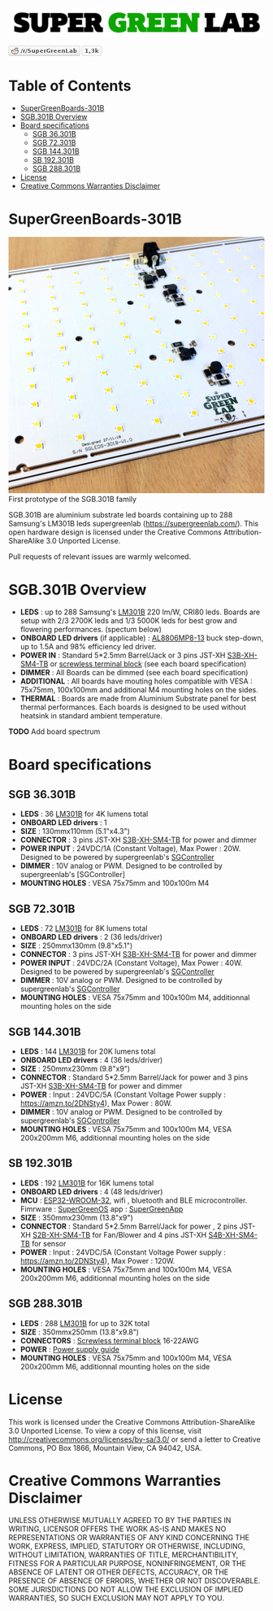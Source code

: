 ![SuperGreenLab](assets/sgl.png?raw=true "SuperGreenLab")

[![SuperGreenLab](assets/reddit-button.png?raw=true "SuperGreenLab")](https://www.reddit.com/r/SuperGreenLab)

# Table of Contents

   * [SuperGreenBoards-301B](#supergreenboards-301b)
   * [SGB.301B Overview](#sgb301b-overview)
   * [Board specifications](#board-specifications)
      * [SGB 36.301B](#sgb-36301b)
      * [SGB 72.301B](#sgb-72301b)
      * [SGB 144.301B](#sgb-144301b)
      * [SB 192.301B](#sb-192301b)
      * [SGB 288.301B](#sgb-288301b)
   * [License](#license)
   * [Creative Commons Warranties Disclaimer](#creative-commons-warranties-disclaimer)

# SuperGreenBoards-301B

![SuperGreenLab](assets/SG-board-square-3.jpg?raw=true "SuperGreenLeds-301B")
First prototype of the SGB.301B family

SGB.301B are aluminium substrate led boards containing up to 288 Samsung's LM301B leds supergreenlab (https://supergreenlab.com/). This open hardware design is licensed under the Creative Commons Attribution-ShareAlike 3.0 Unported License.

Pull requests of relevant issues are warmly welcomed.

# SGB.301B Overview

* **LEDS** : up to 288 Samsung's [LM301B](https://www.samsung.com/led/lighting/mid-power-leds/3030-leds/lm301b/) 220 lm/W, CRI80 leds. Boards are setup with 2/3 2700K leds and 1/3 5000K leds for best grow and flowering performances. (spectum below)
* **ONBOARD LED drivers** (if applicable) : [AL8806MP8-13](https://www.diodes.com/assets/Datasheets/AL8806.pdf) buck step-down, up to 1.5A and 98% efficiency led driver.
* **POWER IN** : Standard 5*2.5mm Barrel/Jack or 3 pins JST-XH [S3B-XH-SM4-TB](http://www.jst-mfg.com/product/detail_e.php?series=277) or [screwless terminal block](https://www.metz-connect.com/us/system/files/productfiles/Data_sheet_SM99S01VBNN04G7_SM99S01VBNN04G7_OFF-031067R.pdf) (see each board specification)
* **DIMMER** : All Boards can be dimmed (see each board specification)
* **ADDITIONAL** : All boards have mouting holes compatible with VESA : 75x75mm, 100x100mm and additional M4 mounting holes on the sides.
* **THERMAL** : Boards are made from Aluminium Substrate panel for best thermal performances. Each boards is designed to be used without heatsink in standard ambient temperature.

**TODO** Add board spectrum

# Board specifications
 
## SGB 36.301B

* **LEDS** : 36 [LM301B](https://www.samsung.com/led/lighting/mid-power-leds/3030-leds/lm301b/) for 4K lumens total
* **ONBOARD LED drivers** : 1 
* **SIZE** : 130mmx110mm (5.1"x4.3")
* **CONNECTOR** : 3 pins JST-XH [S3B-XH-SM4-TB](http://www.jst-mfg.com/product/detail_e.php?series=277) for power and dimmer
* **POWER INPUT** : 24VDC/1A (Constant Voltage), Max Power : 20W. Designed to be powered by supergreenlab's [SGController](https://github.com/supergreenlab/SuperGreenController)
* **DIMMER** : 10V analog or PWM. Designed to be controlled by supergreenlab's [SGController]
* **MOUNTING HOLES** : VESA 75x75mm and 100x100m M4

## SGB 72.301B

* **LEDS** : 72 [LM301B](https://www.samsung.com/led/lighting/mid-power-leds/3030-leds/lm301b/) for 8K lumens total
* **ONBOARD LED drivers** : 2 (36 leds/driver) 
* **SIZE** : 250mmx130mm (9.8"x5.1")
* **CONNECTOR** : 3 pins JST-XH [S3B-XH-SM4-TB](http://www.jst-mfg.com/product/detail_e.php?series=277) for power and dimmer
* **POWER INPUT** : 24VDC/2A (Constant Voltage), Max Power : 40W. Designed to be powered by supergreenlab's [SGController](https://github.com/supergreenlab/SuperGreenController)
* **DIMMER** : 10V analog or PWM. Designed to be controlled by supergreenlab's [SGController](https://github.com/supergreenlab/SuperGreenController)
* **MOUNTING HOLES** : VESA 75x75mm and 100x100m M4, additionnal mounting holes on the side

## SGB 144.301B

* **LEDS** : 144 [LM301B](https://www.samsung.com/led/lighting/mid-power-leds/3030-leds/lm301b/) for 20K lumens total
* **ONBOARD LED drivers** : 4 (36 leds/driver) 
* **SIZE** : 250mmx230mm (9.8"x9")
* **CONNECTOR** : Standard 5*2.5mm Barrel/Jack for power and 3 pins JST-XH [S3B-XH-SM4-TB](http://www.jst-mfg.com/product/detail_e.php?series=277) for power and dimmer
* **POWER** : Input : 24VDC/5A (Constant Voltage Power supply : https://amzn.to/2DNSty4), Max Power : 80W.
* **DIMMER** : 10V analog or PWM. Designed to be controlled by supergreenlab's [SGController](https://github.com/supergreenlab/SuperGreenController)
* **MOUNTING HOLES** : VESA 75x75mm and 100x100m M4, VESA 200x200mm M6, additionnal mounting holes on the side

## SB 192.301B

* **LEDS** : 192 [LM301B](https://www.samsung.com/led/lighting/mid-power-leds/3030-leds/lm301b/) for 16K lumens total
* **ONBOARD LED drivers** : 4 (48 leds/driver) 
* **MCU** : [ESP32-WROOM-32](https://www.espressif.com/en/products/hardware/esp-wroom-32/overview), wifi , bluetooth and BLE microcontroller. Fimrware : [SuperGreenOS](https://github.com/supergreenlab/SuperGreenOS) app : [SuperGreenApp](https://github.com/supergreenlab/SuperGreenApp)
* **SIZE** : 350mmx230mm (13.8"x9")
* **CONNECTOR** : Standard 5*2.5mm Barrel/Jack for power , 2 pins JST-XH [S2B-XH-SM4-TB](http://www.jst-mfg.com/product/detail_e.php?series=277) for Fan/Blower and 4 pins JST-XH [S4B-XH-SM4-TB](http://www.jst-mfg.com/product/detail_e.php?series=277) for sensor
* **POWER** : Input : 24VDC/5A (Constant Voltage Power supply : https://amzn.to/2DNSty4), Max Power : 120W.
* **MOUNTING HOLES** : VESA 75x75mm and 100x100m M4, VESA 200x200mm M6, additionnal mounting holes on the side

## SGB 288.301B

* **LEDS** : 288 [LM301B](https://www.samsung.com/led/lighting/mid-power-leds/3030-leds/lm301b/) for up to 32K total
* **SIZE** : 350mmx250mm (13.8"x9.8")
* **CONNECTORS** : [Screwless terminal block](https://www.metz-connect.com/us/system/files/productfiles/Data_sheet_SM99S01VBNN04G7_SM99S01VBNN04G7_OFF-031067R.pdf) 16-22AWG
* **POWER** : [Power supply guide](https://supergreenlab.com/sg-288301b-driver-guide)
* **MOUNTING HOLES** : VESA 75x75mm and 100x100m M4, VESA 200x200mm M6, additionnal mounting holes on the side

# License

This work is licensed under the Creative Commons Attribution-ShareAlike 3.0 Unported License. To view a copy of this license, visit http://creativecommons.org/licenses/by-sa/3.0/ or send a letter to Creative Commons, PO Box 1866, Mountain View, CA 94042, USA.

# Creative Commons Warranties Disclaimer

UNLESS OTHERWISE MUTUALLY AGREED TO BY THE PARTIES IN WRITING, LICENSOR OFFERS THE WORK AS-IS AND MAKES NO REPRESENTATIONS OR WARRANTIES OF ANY KIND CONCERNING THE WORK, EXPRESS, IMPLIED, STATUTORY OR OTHERWISE, INCLUDING, WITHOUT LIMITATION, WARRANTIES OF TITLE, MERCHANTIBILITY, FITNESS FOR A PARTICULAR PURPOSE, NONINFRINGEMENT, OR THE ABSENCE OF LATENT OR OTHER DEFECTS, ACCURACY, OR THE PRESENCE OF ABSENCE OF ERRORS, WHETHER OR NOT DISCOVERABLE. SOME JURISDICTIONS DO NOT ALLOW THE EXCLUSION OF IMPLIED WARRANTIES, SO SUCH EXCLUSION MAY NOT APPLY TO YOU.
